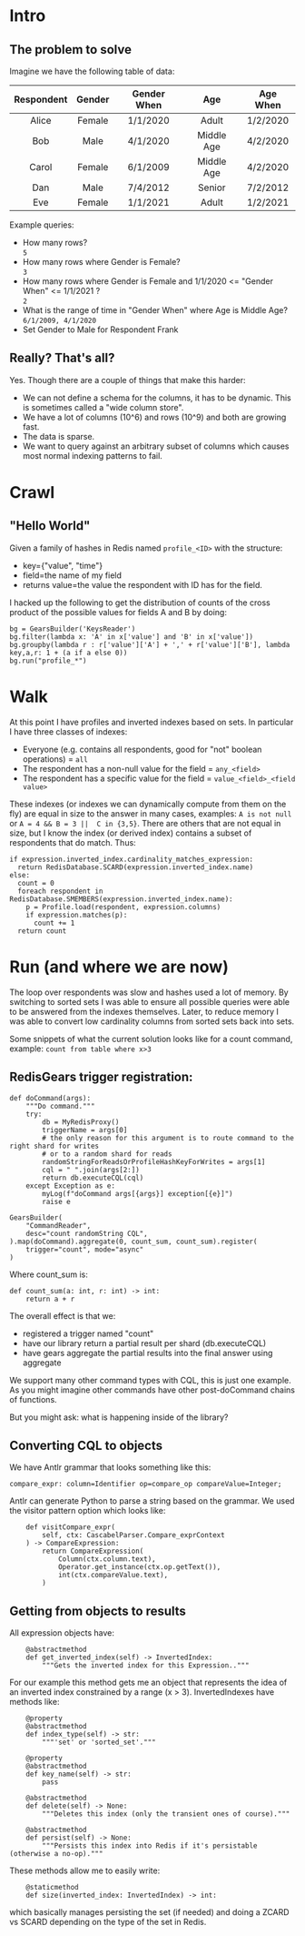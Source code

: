 # Intro

## The problem to solve

Imagine we have the following table of data:

| Respondent | Gender | Gender When | Age | Age When | 
| :---: | :---: |  :---:  | :---: | :---: | 
| Alice | Female | 1/1/2020 | Adult | 1/2/2020  | 
| Bob | Male | 4/1/2020  | Middle Age | 4/2/2020 |
| Carol | Female | 6/1/2009 | Middle Age | 4/2/2020 |
| Dan | Male | 7/4/2012  | Senior | 7/2/2012 |
| Eve | Female | 1/1/2021 | Adult | 1/2/2021  |

Example queries:
* How many rows? <br>`5`
* How many rows where Gender is Female? <br>`3`
* How many rows where Gender is Female and 1/1/2020 <= "Gender When" <= 1/1/2021 ? <br>`2`
* What is the range of time in "Gender When" where Age is Middle Age? <br>`6/1/2009, 4/1/2020`
* Set Gender to Male for Respondent Frank

## Really? That's all?

Yes. Though there are a couple of things that make this harder:
* We can not define a schema for the columns, it has to be dynamic. This is sometimes called a "wide column store".
* We have a lot of columns (10^6) and rows (10^9) and both are growing fast.
* The data is sparse. 
* We want to query against an arbitrary subset of columns which causes most normal indexing patterns to fail.

# Crawl

## "Hello World"
Given a family of hashes in Redis named `profile_<ID>` with the structure:
* key={"value", "time"} 
* field=the name of my field 
* returns value=the value the respondent with ID has for the field. 
  
I hacked up the following to get the distribution of counts of the cross
product of the possible values for fields A and B by doing:
```
bg = GearsBuilder('KeysReader')
bg.filter(lambda x: 'A' in x['value'] and 'B' in x['value'])
bg.groupby(lambda r : r['value']['A'] + ',' + r['value']['B'], lambda key,a,r: 1 + (a if a else 0))
bg.run("profile_*")
```

# Walk
At this point I have profiles and  inverted indexes based on sets. In particular I have
three classes of indexes:
* Everyone (e.g. contains all respondents, good for "not" boolean operations) = `all`
* The respondent has a non-null value for the field = `any_<field>`
* The respondent has a specific value for the field  = `value_<field>_<field value>`

These indexes (or indexes we can dynamically compute from them on the fly)
are equal in size to the answer in many cases, examples: `A is not null` or
`A = 4 && B = 3 ||  C in {3,5}`. There are others that are not equal in size,
but I know the index (or derived index) contains a subset of respondents that
do match. Thus:
```
if expression.inverted_index.cardinality_matches_expression:
  return RedisDatabase.SCARD(expression.inverted_index.name)
else:
  count = 0
  foreach respondent in RedisDatabase.SMEMBERS(expression.inverted_index.name):
    p = Profile.load(respondent, expression.columns) 
    if expression.matches(p): 
      count += 1
  return count    
```

# Run (and where we are now)
The loop over respondents was slow and hashes used a lot of memory. By switching to sorted
sets I was able to ensure all possible queries were able to be answered from the indexes
themselves. Later, to reduce memory I was able to convert low cardinality columns from sorted
sets back into sets.

Some snippets of what the current solution looks like for a count command, example:
`count from table where x>3`

## RedisGears trigger registration:

```
def doCommand(args):
    """Do command."""
    try:
        db = MyRedisProxy()
        triggerName = args[0]
        # the only reason for this argument is to route command to the right shard for writes
        # or to a random shard for reads
        randomStringForReadsOrProfileHashKeyForWrites = args[1]
        cql = " ".join(args[2:])
        return db.executeCQL(cql)
    except Exception as e:
        myLog(f"doCommand args[{args}] exception[{e}]")
        raise e
        
GearsBuilder(
    "CommandReader",
    desc="count randomString CQL",
).map(doCommand).aggregate(0, count_sum, count_sum).register(
    trigger="count", mode="async"
)
```
Where count_sum is:
```
def count_sum(a: int, r: int) -> int:
    return a + r
```
The overall effect is that we:
* registered a trigger named "count" 
* have our library return a partial result per shard (db.executeCQL)
* have gears aggregate the partial results into the final answer using aggregate

We support many other command types with CQL, this is just one example. As you might imagine other
commands have other post-doCommand chains of functions. 

But you might ask: what is happening inside of the library?

## Converting CQL to objects
We have Antlr grammar that looks something like this:
```
compare_expr: column=Identifier op=compare_op compareValue=Integer;
```
Antlr can generate Python to parse a string based on the grammar. We used
the visitor pattern option which looks like:
```
    def visitCompare_expr(
        self, ctx: CascabelParser.Compare_exprContext
    ) -> CompareExpression:
        return CompareExpression(
            Column(ctx.column.text),  
            Operator.get_instance(ctx.op.getText()), 
            int(ctx.compareValue.text),
        )
```

## Getting from objects to results
All expression objects have:
```
    @abstractmethod
    def get_inverted_index(self) -> InvertedIndex:
        """Gets the inverted index for this Expression.."""

```
For our example this method gets me an object that represents the idea of an inverted index
constrained by a range (x > 3). InvertedIndexes have methods like:
```
    @property
    @abstractmethod
    def index_type(self) -> str:
        """'set' or 'sorted_set'."""

    @property
    @abstractmethod
    def key_name(self) -> str:
        pass

    @abstractmethod
    def delete(self) -> None:
        """Deletes this index (only the transient ones of course)."""
        
    @abstractmethod
    def persist(self) -> None:
        """Persists this index into Redis if it's persistable (otherwise a no-op)."""
```

These methods allow me to easily write:
```
    @staticmethod
    def size(inverted_index: InvertedIndex) -> int:
```
which basically manages persisting the set (if needed) and doing a ZCARD vs SCARD depending
on the type of the set in Redis.

